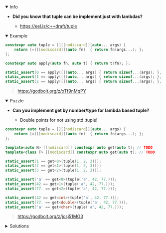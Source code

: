 <details open><summary>Info</summary><p>

* **Did you know that tuple can be implement just with lambdas?**

  * https://eel.is/c++draft/tuple

</p></details><details open><summary>Example</summary><p>

```cpp
constexpr auto tuple = [][[nodiscard]](auto... args) {
    return [=][[nodiscard]](auto fn)  { return fn(args...); };
};

constexpr auto apply(auto fn, auto t) { return t(fn); };

static_assert(0 == apply([](auto... args) { return sizeof...(args); }, tuple()));
static_assert(1 == apply([](auto... args) { return sizeof...(args); }, tuple(1)));
static_assert(2 == apply([](auto... args) { return sizeof...(args); }, tuple(1, 2)));
```

> https://godbolt.org/z/xTf9nMqPY

</p></details><details open><summary>Puzzle</summary><p>

* **Can you implement get by number/type for lambda based tuple?**

  * Double points for not using std::tuple!

```cpp
constexpr auto tuple = [][[nodiscard]](auto... args) {
    return [=][[nodiscard]](auto fn)  { return fn(args...); };
};

template<auto N> [[nodiscard]] constexpr auto get(auto t); // TODO
template<class T> [[nodiscard]] constexpr auto get(auto t); // TODO

static_assert(1 == get<0>(tuple(1, 2, 3)));
static_assert(2 == get<1>(tuple(1, 2, 3)));
static_assert(3 == get<2>(tuple(1, 2, 3)));

static_assert('a' == get<0>(tuple('a', 42, 77.)));
static_assert(42 == get<1>(tuple('a', 42, 77.)));
static_assert(77. == get<2>(tuple('a', 42, 77.)));

static_assert(42 == get<int>(tuple('a', 42, 77.)));
static_assert(77. == get<double>(tuple('a', 42, 77.)));
static_assert('a' == get<char>(tuple('a', 42, 77.)));
```

> https://godbolt.org/z/jcsj51MG3

</p></details><details><summary>Solutions</summary><p>
